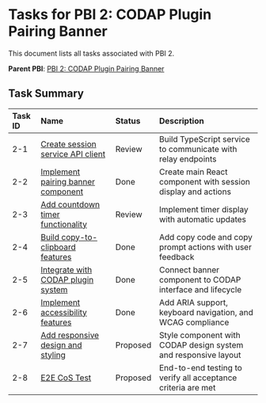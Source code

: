# Tasks for PBI 2: CODAP Plugin Pairing Banner

This document lists all tasks associated with PBI 2.

**Parent PBI**: [PBI 2: CODAP Plugin Pairing Banner](./prd.md)

## Task Summary

| Task ID | Name                                           | Status   | Description                                                    |
| :------ | :--------------------------------------------- | :------- | :------------------------------------------------------------- |
| 2-1     | [Create session service API client](./2-1.md) | Review   | Build TypeScript service to communicate with relay endpoints   |
| 2-2     | [Implement pairing banner component](./2-2.md) | Done     | Create main React component with session display and actions   |
| 2-3     | [Add countdown timer functionality](./2-3.md)  | Review   | Implement timer display with automatic updates                 |
| 2-4     | [Build copy-to-clipboard features](./2-4.md)   | Done     | Add copy code and copy prompt actions with user feedback       |
| 2-5     | [Integrate with CODAP plugin system](./2-5.md) | Done     | Connect banner component to CODAP interface and lifecycle      |
| 2-6     | [Implement accessibility features](./2-6.md)   | Done     | Add ARIA support, keyboard navigation, and WCAG compliance     |
| 2-7     | [Add responsive design and styling](./2-7.md)  | Proposed | Style component with CODAP design system and responsive layout |
| 2-8     | [E2E CoS Test](./2-8.md)                      | Proposed | End-to-end testing to verify all acceptance criteria are met   | 